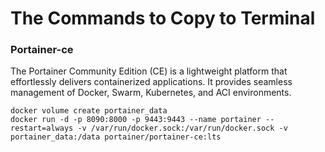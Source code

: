 # The Commands to Copy to Terminal

### Portainer-ce
The Portainer Community Edition (CE) is a lightweight platform that effortlessly delivers containerized applications. It provides seamless management of Docker, Swarm, Kubernetes, and ACI environments.

```shell
docker volume create portainer_data 
docker run -d -p 8090:8000 -p 9443:9443 --name portainer --restart=always -v /var/run/docker.sock:/var/run/docker.sock -v portainer_data:/data portainer/portainer-ce:lts
```
